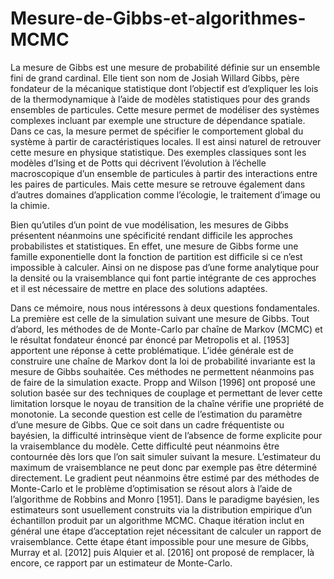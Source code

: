# Mesure-de-Gibbs-et-algorithmes-MCMC
La mesure de Gibbs est une mesure de probabilité définie sur un ensemble fini de grand cardinal. Elle tient son
nom de Josiah Willard Gibbs, père fondateur de la mécanique statistique dont l’objectif est d’expliquer les lois
de la thermodynamique à l’aide de modèles statistiques pour des grands ensembles de particules. Cette mesure
permet de modéliser des systèmes complexes incluant par exemple une structure de dépendance spatiale. Dans ce
cas, la mesure permet de spécifier le comportement global du système à partir de caractéristiques locales. Il est
ainsi naturel de retrouver cette mesure en physique statistique. Des exemples classiques sont les modèles d’Ising et
de Potts qui décrivent l’évolution à l’échelle macroscopique d’un ensemble de particules à partir des interactions
entre les paires de particules. Mais cette mesure se retrouve également dans d’autres domaines d’application
comme l’écologie, le traitement d’image ou la chimie.

Bien qu’utiles d’un point de vue modélisation, les mesures de Gibbs présentent néanmoins une spécificité rendant
difficile les approches probabilistes et statistiques. En effet, une mesure de Gibbs forme une famille exponentielle
dont la fonction de partition est difficile si ce n’est impossible à calculer. Ainsi on ne dispose pas d’une forme
analytique pour la densité ou la vraisemblance qui font partie intégrante de ces approches et il est nécessaire de
mettre en place des solutions adaptées.

Dans ce mémoire, nous nous intéressons à deux questions fondamentales. La première est celle de la simulation
suivant une mesure de Gibbs. Tout d’abord, les méthodes de de Monte-Carlo par chaîne de Markov (MCMC) et
le résultat fondateur énoncé par énoncé par Metropolis et al. [1953] apportent une réponse à cette problématique.
L’idée générale est de construire une chaîne de Markov dont la loi de probabilité invariante est la mesure de
Gibbs souhaitée. Ces méthodes ne permettent néanmoins pas de faire de la simulation exacte. Propp and Wilson
[1996] ont proposé une solution basée sur des techniques de couplage et permettant de lever cette limitation
lorsque le noyau de transition de la chaîne vérifie une propriété de monotonie. La seconde question est celle de
l’estimation du paramètre d’une mesure de Gibbs. Que ce soit dans un cadre fréquentiste ou bayésien, la difficulté
intrinsèque vient de l’absence de forme explicite pour la vraisemblance du modèle. Cette difficulté peut néanmoins
être contournée dès lors que l’on sait simuler suivant la mesure. L’estimateur du maximum de vraisemblance ne
peut donc par exemple pas être déterminé directement. Le gradient peut néanmoins être estimé par des méthodes
de Monte-Carlo et le problème d’optimisation se résout alors à l’aide de l’algorithme de Robbins and Monro
[1951]. Dans le paradigme bayésien, les estimateurs sont usuellement construits via la distribution empirique d’un
échantillon produit par un algorithme MCMC. Chaque itération inclut en général une étape d’acceptation rejet
nécessitant de calculer un rapport de vraisemblance. Cette étape étant impossible pour une mesure de Gibbs,
Murray et al. [2012] puis Alquier et al. [2016] ont proposé de remplacer, là encore, ce rapport par un estimateur
de Monte-Carlo.


